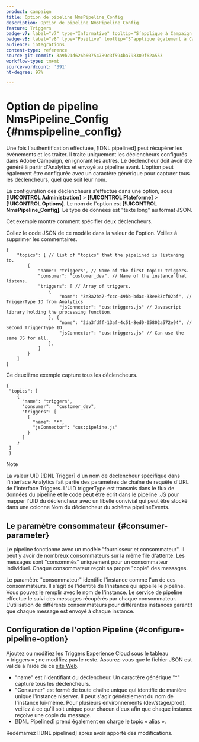 ```yaml
---
product: campaign
title: Option de pipeline NmsPipeline_Config
description: Option de pipeline NmsPipeline_Config
feature: Triggers
badge-v7: label="v7" type="Informative" tooltip="S’applique à Campaign Classic v7"
badge-v8: label="v8" type="Positive" tooltip="S’applique également à Campaign v8"
audience: integrations
content-type: reference
source-git-commit: 3a9b21d626b60754789c3f594ba798309f62a553
workflow-type: tm+mt
source-wordcount: '391'
ht-degree: 97%

---
```



# Option de pipeline NmsPipeline_Config {#nmspipeline_config}



Une fois l&#39;authentification effectuée, [!DNL pipelined] peut récupérer les événements et les traiter. Il traite uniquement les déclencheurs configurés dans Adobe Campaign, en ignorant les autres. Le déclencheur doit avoir été généré à partir d&#39;Analytics et envoyé au pipeline avant.
L&#39;option peut également être configurée avec un caractère générique pour capturer tous les déclencheurs, quel que soit leur nom.

La configuration des déclencheurs s&#39;effectue dans une option, sous **[!UICONTROL Administration]** > **[!UICONTROL Plateforme]** > **[!UICONTROL Options]**. Le nom de l&#39;option est **[!UICONTROL NmsPipeline_Config]**. Le type de données est &quot;texte long&quot; au format JSON.

Cet exemple montre comment spécifier deux déclencheurs.

Collez le code JSON de ce modèle dans la valeur de l&#39;option. Veillez à supprimer les commentaires.

```
{
    "topics": [ // list of "topics" that the pipelined is listening to.
        {
            "name": "triggers", // Name of the first topic: triggers.
            "consumer": "customer_dev", // Name of the instance that listens. 
            "triggers": [ // Array of triggers. 
                {
                    "name": "3e8a2ba7-fccc-49bb-bdac-33ee33cf02bf", // TriggerType ID from Analytics 
                    "jsConnector": "cus:triggers.js" // Javascript library holding the processing function.
                }, {
                    "name": "2da3fdff-13af-4c51-8ed0-05802a572e94", // Second TriggerType ID 
                    "jsConnector": "cus:triggers.js" // Can use the same JS for all.
                },
            ]
        }
    ]
}
```

Ce deuxième exemple capture tous les déclencheurs.

```
{
 "topics": [
    {
      "name": "triggers",
      "consumer":  "customer_dev",
      "triggers": [
        {
          "name": "*",
          "jsConnector": "cus:pipeline.js"
        }
      ]
    }
 ]
 }
```

>[!NOTE]
>
>La valeur UID [!DNL Trigger] d&#39;un nom de déclencheur spécifique dans l&#39;interface Analytics fait partie des paramètres de chaîne de requête d&#39;URL de l&#39;interface Triggers. L&#39;UID triggerType est transmis dans le flux de données du pipeline et le code peut être écrit dans le pipeline .JS pour mapper l&#39;UID du déclencheur avec un libellé convivial qui peut être stocké dans une colonne Nom du déclencheur du schéma pipelineEvents.

## Le paramètre consommateur {#consumer-parameter}

Le pipeline fonctionne avec un modèle &quot;fournisseur et consommateur&quot;. Il peut y avoir de nombreux consommateurs sur la même file d&#39;attente. Les messages sont &quot;consommés&quot; uniquement pour un consommateur individuel. Chaque consommateur reçoit sa propre &quot;copie&quot; des messages.

Le paramètre &quot;consommateur&quot; identifie l&#39;instance comme l&#39;un de ces consommateurs. Il s&#39;agit de l&#39;identité de l&#39;instance qui appelle le pipeline. Vous pouvez le remplir avec le nom de l&#39;instance. Le service de pipeline effectue le suivi des messages récupérés par chaque consommateur. L&#39;utilisation de différents consommateurs pour différentes instances garantit que chaque message est envoyé à chaque instance.

## Configuration de l&#39;option Pipeline {#configure-pipeline-option}

Ajoutez ou modifiez les Triggers Experience Cloud sous le tableau « triggers » ; ne modifiez pas le reste.
Assurez-vous que le fichier JSON est valide à l’aide de ce [site Web](https://jsonlint.com/).

* &quot;name&quot; est l&#39;identifiant du déclencheur. Un caractère générique &quot;*&quot; capture tous les déclencheurs.
* &quot;Consumer&quot; est formé de toute chaîne unique qui identifie de manière unique l&#39;instance nlserver. Il peut s&#39;agir généralement du nom de l&#39;instance lui-même. Pour plusieurs environnements (dev/stage/prod), veillez à ce qu&#39;il soit unique pour chacun d&#39;eux afin que chaque instance reçoive une copie du message.
* [!DNL Pipelined] prend également en charge le topic « alias ».

Redémarrez [!DNL pipelined] après avoir apporté des modifications. 
